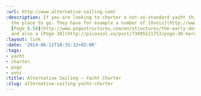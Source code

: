```yaml
---
:url: http://www.alternative-sailing.com/
:description: If you are looking to charter a not-so-standard yacht this could be
  the place to go. They have for example a number of [Ovnis](http://www.alubat.com/ranges/ranges-ovni/?lang=en),
  [Pogo 8.50](http://www.pogostructures.com/en/structures/the-early-designs/pogo-850/)
  and also a [Pogo 30](http://picassol.co/post/73095521753/pogo-30-here-we-come) now.
:layout: link
:date: '2014-06-11T10:35:32+02:00'
:tags:
- yacht
- charter
- pogo
- ovni
:title: Alternative Sailing – Yacht Charter
:slug: alternative-sailing-yacht-charter
---
```


